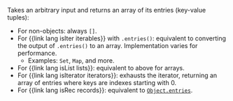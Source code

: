 Takes an arbitrary input and returns an array of its entries (key-value tuples):

  * For non-objects: always `[]`.
  * For {{link lang isIter iterables}} with `.entries()`: equivalent to converting the output of `.entries()` to an array. Implementation varies for performance.
    * Examples: `Set`, `Map`, and more.
  * For {{link lang isList lists}}: equivalent to above for arrays.
  * For {{link lang isIterator iterators}}: exhausts the iterator, returning an array of entries where keys are indexes starting with 0.
  * For {{link lang isRec records}}: equivalent to [`Object.entries`](https://developer.mozilla.org/en-US/docs/Web/JavaScript/Reference/Global_Objects/Object/entries).
